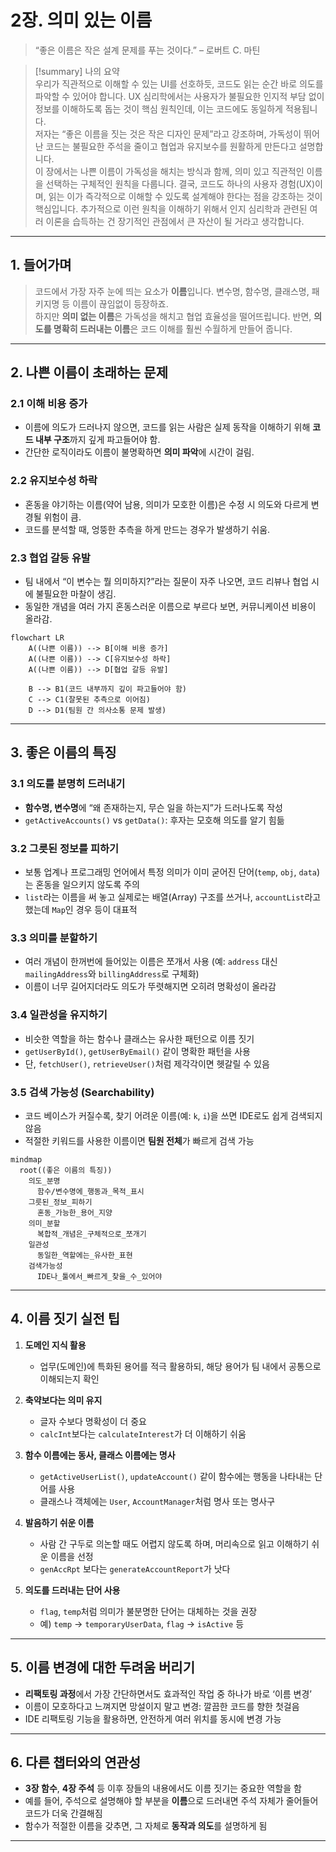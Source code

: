 # 2장. 의미 있는 이름

> “좋은 이름은 작은 설계 문제를 푸는 것이다.” – 로버트 C. 마틴

> [!summary] 나의 요약  
> 우리가 직관적으로 이해할 수 있는 UI를 선호하듯, 코드도 읽는 순간 바로 의도를 파악할 수 있어야 합니다. UX 심리학에서는 사용자가 불필요한 인지적 부담 없이 정보를 이해하도록 돕는 것이 핵심 원칙인데, 이는 코드에도 동일하게 적용됩니다.  
> 저자는 “좋은 이름을 짓는 것은 작은 디자인 문제”라고 강조하며, 가독성이 뛰어난 코드는 불필요한 주석을 줄이고 협업과 유지보수를 원활하게 만든다고 설명합니다.  
> 이 장에서는 나쁜 이름이 가독성을 해치는 방식과 함께, 의미 있고 직관적인 이름을 선택하는 구체적인 원칙을 다룹니다. 결국, 코드도 하나의 사용자 경험(UX)이며, 읽는 이가 즉각적으로 이해할 수 있도록 설계해야 한다는 점을 강조하는 것이 핵심입니다.
> 추가적으로 이런 원칙을 이해하기 위해서 인지 심리학과 관련된 여러 이론을 습득하는 건 장기적인 관점에서 큰 자산이 될 거라고 생각합니다.

---

## 1. 들어가며

> 코드에서 가장 자주 눈에 띄는 요소가 **이름**입니다. 변수명, 함수명, 클래스명, 패키지명 등 이름이 끊임없이 등장하죠.  
> 하지만 **의미 없는 이름**은 가독성을 해치고 협업 효율성을 떨어뜨립니다. 반면, **의도를 명확히 드러내는 이름**은 코드 이해를 훨씬 수월하게 만들어 줍니다.

---

## 2. 나쁜 이름이 초래하는 문제

### 2.1 이해 비용 증가

- 이름에 의도가 드러나지 않으면, 코드를 읽는 사람은 실제 동작을 이해하기 위해 **코드 내부 구조**까지 깊게 파고들어야 함.
- 간단한 로직이라도 이름이 불명확하면 **의미 파악**에 시간이 걸림.

### 2.2 유지보수성 하락

- 혼동을 야기하는 이름(약어 남용, 의미가 모호한 이름)은 수정 시 의도와 다르게 변경될 위험이 큼.
- 코드를 분석할 때, 엉뚱한 추측을 하게 만드는 경우가 발생하기 쉬움.

### 2.3 협업 갈등 유발

- 팀 내에서 “이 변수는 뭘 의미하지?”라는 질문이 자주 나오면, 코드 리뷰나 협업 시에 불필요한 마찰이 생김.
- 동일한 개념을 여러 가지 혼동스러운 이름으로 부르다 보면, 커뮤니케이션 비용이 올라감.

```mermaid
flowchart LR
    A((나쁜 이름)) --> B[이해 비용 증가]
    A((나쁜 이름)) --> C[유지보수성 하락]
    A((나쁜 이름)) --> D[협업 갈등 유발]

    B --> B1(코드 내부까지 깊이 파고들어야 함)
    C --> C1(잘못된 추측으로 이어짐)
    D --> D1(팀원 간 의사소통 문제 발생)
```

---

## 3. 좋은 이름의 특징

### 3.1 의도를 분명히 드러내기

- **함수명, 변수명**에 “왜 존재하는지, 무슨 일을 하는지”가 드러나도록 작성
- `getActiveAccounts()` vs `getData()`: 후자는 모호해 의도를 알기 힘듦

### 3.2 그릇된 정보를 피하기

- 보통 업계나 프로그래밍 언어에서 특정 의미가 이미 굳어진 단어(`temp`, `obj`, `data`)는 혼동을 일으키지 않도록 주의
- `list`라는 이름을 써 놓고 실제로는 배열(Array) 구조를 쓰거나, `accountList`라고 했는데 `Map`인 경우 등이 대표적

### 3.3 의미를 분할하기

- 여러 개념이 한꺼번에 들어있는 이름은 쪼개서 사용 (예: `address` 대신 `mailingAddress`와 `billingAddress`로 구체화)
- 이름이 너무 길어지더라도 의도가 뚜렷해지면 오히려 명확성이 올라감

### 3.4 일관성을 유지하기

- 비슷한 역할을 하는 함수나 클래스는 유사한 패턴으로 이름 짓기
- `getUserById()`, `getUserByEmail()` 같이 명확한 패턴을 사용
- 단, `fetchUser()`, `retrieveUser()`처럼 제각각이면 헷갈릴 수 있음

### 3.5 검색 가능성 (Searchability)

- 코드 베이스가 커질수록, 찾기 어려운 이름(예: `k`, `i`)을 쓰면 IDE로도 쉽게 검색되지 않음
- 적절한 키워드를 사용한 이름이면 **팀원 전체**가 빠르게 검색 가능

```mermaid
mindmap
  root((좋은 이름의 특징))
    의도_분명
      함수/변수명에_행동과_목적_표시
    그릇된_정보_피하기
      혼동_가능한_용어_지양
    의미_분할
      복합적_개념은_구체적으로_쪼개기
    일관성
      동일한_역할에는_유사한_표현
    검색가능성
      IDE나_툴에서_빠르게_찾을_수_있어야
```

---

## 4. 이름 짓기 실전 팁

1. **도메인 지식 활용**

   - 업무(도메인)에 특화된 용어를 적극 활용하되, 해당 용어가 팀 내에서 공통으로 이해되는지 확인

2. **축약보다는 의미 유지**

   - 글자 수보다 명확성이 더 중요
   - `calcInt`보다는 `calculateInterest`가 더 이해하기 쉬움

3. **함수 이름에는 동사, 클래스 이름에는 명사**

   - `getActiveUserList()`, `updateAccount()` 같이 함수에는 행동을 나타내는 단어를 사용
   - 클래스나 객체에는 `User`, `AccountManager`처럼 명사 또는 명사구

4. **발음하기 쉬운 이름**

   - 사람 간 구두로 의논할 때도 어렵지 않도록 하며, 머리속으로 읽고 이해하기 쉬운 이름을 선정
   - `genAccRpt` 보다는 `generateAccountReport`가 낫다

5. **의도를 드러내는 단어 사용**

   - `flag`, `temp`처럼 의미가 불분명한 단어는 대체하는 것을 권장
   - 예) `temp` -> `temporaryUserData`, `flag` -> `isActive` 등

---

## 5. 이름 변경에 대한 두려움 버리기

- **리팩토링 과정**에서 가장 간단하면서도 효과적인 작업 중 하나가 바로 ‘이름 변경’
- 이름이 모호하다고 느껴지면 망설이지 말고 변경: 깔끔한 코드를 향한 첫걸음
- IDE 리팩토링 기능을 활용하면, 안전하게 여러 위치를 동시에 변경 가능

---

## 6. 다른 챕터와의 연관성

- **3장 함수**, **4장 주석** 등 이후 장들의 내용에서도 이름 짓기는 중요한 역할을 함
- 예를 들어, 주석으로 설명해야 할 부분을 **이름**으로 드러내면 주석 자체가 줄어들어 코드가 더욱 간결해짐
- 함수가 적절한 이름을 갖추면, 그 자체로 **동작과 의도**를 설명하게 됨

---
